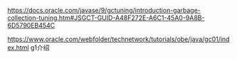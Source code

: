 https://docs.oracle.com/javase/9/gctuning/introduction-garbage-collection-tuning.htm#JSGCT-GUID-A48F272E-A6C1-45A0-9A8B-6D5790EB454C  



https://www.oracle.com/webfolder/technetwork/tutorials/obe/java/gc01/index.html  g1介绍



